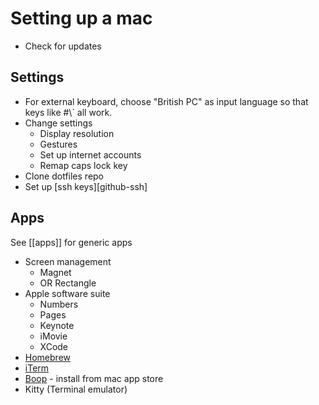 # Setting up a mac

 - Check for updates

## Settings

- For external keyboard, choose "British PC" as input language so that keys
  like #\\\` all work.
- Change settings
  + Display resolution
  + Gestures
  + Set up internet accounts
  + Remap caps lock key
- Clone dotfiles repo
- Set up [ssh keys][github-ssh]

## Apps

See  [[apps]] for generic apps

- Screen management
  + Magnet
  + OR Rectangle
- Apple software suite
  + Numbers
  + Pages
  + Keynote
  + iMovie
  + XCode
- [Homebrew][homebrew]
- [iTerm][iterm]
- [Boop](https://github.com/IvanMathy/Boop) - install from mac app store
- Kitty (Terminal emulator)

[homebrew]: https://brew.sh
[iterm]: https://www.iterm2.com
